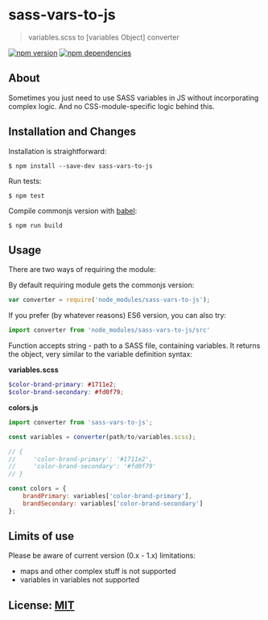 # sass-vars-to-js

> variables.scss to [variables Object] converter

[![npm version](https://badge.fury.io/js/sass-vars-to-js.svg)](https://badge.fury.io/js/sass-vars-to-js) [![npm dependencies](https://david-dm.org/stewiekillsloiss/sass-vars-to-js.svg)](https://david-dm.org/stewiekillsloiss/sass-vars-to-js)

## About

Sometimes you just need to use SASS variables in JS without incorporating complex logic.
And no CSS-module-specific logic behind this.


## Installation and Changes

Installation is straightforward:
```
$ npm install --save-dev sass-vars-to-js
```

Run tests:
```
$ npm test
```

Compile commonjs version with [babel](https://babeljs.io/):
```
$ npm run build
```


## Usage

There are two ways of requiring the module:

By default requiring module gets the commonjs version:
```js
var converter = require('node_modules/sass-vars-to-js');
```

If you prefer (by whatever reasons) ES6 version, you can also try:
```js
import converter from 'node_modules/sass-vars-to-js/src'
```

Function accepts string - path to a SASS file, containing variables.
It returns the object, very similar to the variable definition syntax:

**variables.scss**
```scss
$color-brand-primary: #1711e2;
$color-brand-secondary: #fd0f79;
```

**colors.js**
```js
import converter from 'sass-vars-to-js';

const variables = converter(path/to/variables.scss);

// {
//     'color-brand-primary': '#1711e2',
//     'color-brand-secondary': '#fd0f79'
// }

const colors = {
    brandPrimary: variables['color-brand-primary'],
    brandSecondary: variables['color-brand-secondary']
};
```


## Limits of use

Please be aware of current version (0.x - 1.x) limitations:

- maps and other complex stuff is not supported
- variables in variables not supported


## License: [MIT](LICENSE)
